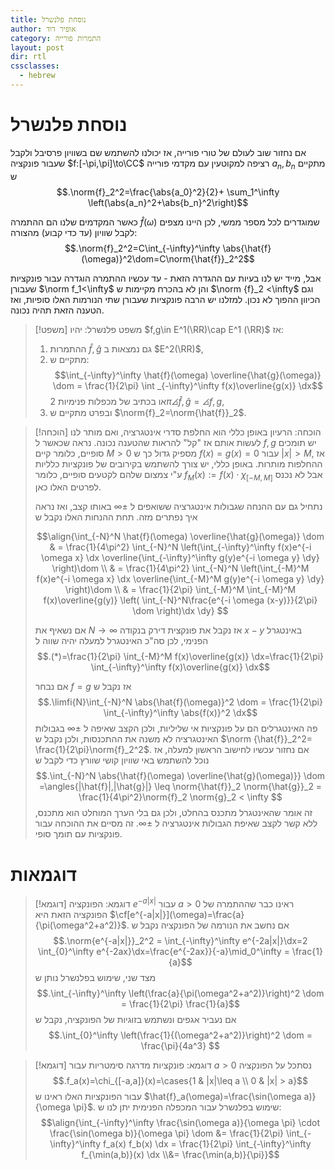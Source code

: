 ```yaml
---
title: נוסחת פלנשרל
author: אופיר דוד
category: התמרות פורייה
layout: post
dir: rtl
cssclasses:
  - hebrew
---
```

# נוסחת פלנשרל

אם נחזור שוב לעולם של טורי פורייה, אז יכולנו להשתמש שם בשוויון פרסיבל ולקבל שעבור פונקציה $f:[-\pi,\pi]\to\CC$ רציפה למקוטעין עם מקדמי פורייה $a_n,b_n$ מתקיים ש
$$.\norm{f}_2^2=\frac{\abs{a_0}^2}{2}+ \sum_1^\infty \left(\abs{a_n}^2+\abs{b_n}^2\right)$$

כאשר  המקדמים שלנו הם ההתמרה $\hat{f}(\omega)$ שמוגדרים לכל מספר ממשי, לכן היינו מצפים לקבל שוויון (עד כדי קבוע) מהצורה:
$$.\norm{f}_2^2=C\int_{-\infty}^\infty \abs{\hat{f}(\omega)}^2\dom=C\norm{\hat{f}}_2^2$$

אבל, מייד יש לנו בעיות עם ההגדרה הזאת - עד עכשיו ההתמרה הוגדרה עבור פונקציות שעבורן $\norm f_1<\infty$ והן לא בהכרח מקיימות ש $\norm {f}_2 <\infty$ וגם הכיוון ההפוך לא נכון. למזלנו יש הרבה פונקציות שעבורן שתי הנורמות האלו סופיות, ואז הטענה הזאת תהיה נכונה.

> [!משפט] משפט פלנשרל:
> יהיו $f,g\in E^1(\RR)\cap E^1 (\RR)$ אז:
> 1. ההתמרות $\hat{f}, \hat{g}$ גם נמצאות ב $E^2(\RR)$,
> 2. מתקיים ש:
>    $$\int_{-\infty}^\infty \hat{f}(\omega) \overline{\hat{g}(\omega)} \dom = \frac{1}{2\pi} \int _{-\infty}^\infty f(x)\overline{g(x)} \dx$$
>    או בכתיב של מכפלות פנימיות $2\pi\angles{\hat{f}, \hat{g}}=\angles{f,g}$,
> 3. ובפרט מתקיים ש $\norm{f}_2=\norm{\hat{f}}_2$.

> [!הוכחה] הוכחה:
> הרעיון באופן כללי הוא החלפת סדרי אינטגרציה, ואם מותר לנו לעשות אותם אז "קל" להראות שהטענה נכונה. נראה שכאשר ל $f,g$ יש תומכים סופיים, כלומר קיים $M>0$ מספיק גדול כך ש $f(x)=g(x)=0$ עבור $|x|>M$, אז ההחלפות מותרות. באופן כללי, יש צורך להשתמש בקירובים של פונקציות כלליות ע"י צמצום שלהם לקטעים סופיים, כלומר $f_M(x):=f(x)\cdot \chi_{[-M,M]}$ אבל לא נכנס לפרטים האלו כאן.
> 
>נתחיל גם עם ההנחה שגבולות אינטגרציה ששואפים ל $\pm \infty$ באותו קצב, ואז נראה איך נפתרים מזה. תחת ההנחות האלו נקבל ש 
> 
>$$\align{\int_{-N}^N \hat{f}(\omega) \overline{\hat{g}(\omega)} \dom & = \frac{1}{4\pi^2} \int_{-N}^N \left(\int_{-\infty}^\infty f(x)e^{-i \omega x} \dx \overline{\int_{-\infty}^\infty g(y)e^{-i \omega y} \dy} \right)\dom \\ & = \frac{1}{4\pi^2} \int_{-N}^N \left(\int_{-M}^M f(x)e^{-i \omega x} \dx \overline{\int_{-M}^M g(y)e^{-i \omega y} \dy} \right)\dom \\ & = \frac{1}{2\pi} \int_{-M}^M \int_{-M}^M  f(x)\overline{g(y)} \left( \int_{-N}^N\frac{e^{-i \omega (x-y)}}{2\pi} \dom \right)\dx \dy} $$
>
>אם נשאיף את $N\to\infty$ אז נקבל את פונקצית דירק בנקודה $x-y$ באינטגרל הפנימי, לכן סה"כ האינטגרל למעלה יהיה שווה ל
>$$.(*)=\frac{1}{2\pi} \int_{-M}^M f(x)\overline{g(x)} \dx=\frac{1}{2\pi} \int_{-\infty}^\infty f(x)\overline{g(x)} \dx$$
> 
> אם נבחר $f=g$ אז נקבל ש 
> $$.\limfi{N}\int_{-N}^N \abs{\hat{f}(\omega)}^2 \dom = \frac{1}{2\pi} \int_{-\infty}^\infty \abs{f(x)}^2 \dx$$
> פה האינטגרלים הם על פונקציות אי שליליות, ולכן הקצב שאיפה ל $\pm \infty$ בגבולות האינטגרציה לא משנה את ההתכנסות, ולכן נקבל ש $\norm {\hat{f}}_2^2= \frac{1}{2\pi}\norm{f}_2^2$.
> אם נחזור עכשיו לחישוב הראשון למעלה, אז נוכל להשתמש באי שוויון קושי שוורץ כדי לקבל ש 
> $$.\int_{-N}^N \abs{\hat{f}(\omega) \overline{\hat{g}(\omega)}} \dom =\angles{|\hat{f}|,|\hat{g}|} \leq \norm{\hat{f}}_2 \norm{\hat{g}}_2 = \frac{1}{4\pi^2}\norm{f}_2 \norm{g}_2 < \infty $$
> זה אומר שהאינטגרל מתכנס בהחלט, ולכן גם בלי הערך המוחלט הוא מתכנס, ללא קשר לקצב שאיפת הגבולות אינטגרציה ל $\pm \infty$. זה מסיים את ההוכחה עבור פונקציות עם תומך סופי.

# דוגמאות

> [!דוגמא] דוגמא: הפונקציה $e^{-a|x|}$ עבור $a>0$
> ראינו כבר שההתמרה של הפונקציה הזאת היא $\cf[e^{-a|x|}](\omega)=\frac{a}{\pi(\omega^2+a^2)}$. אם נחשב את הנורמה של הפונקציה נקבל ש
> $$.\norm{e^{-a|x|}}_2^2 = \int_{-\infty}^\infty e^{-2a|x|}\dx=2 \int_{0}^\infty e^{-2ax}\dx=\frac{e^{-2ax}}{-a}\mid_0^\infty = \frac{1}{a}$$
> מצד שני, שימוש בפלנשרל נותן ש
> $$.\int_{-\infty}^\infty \left(\frac{a}{\pi(\omega^2+a^2)}\right)^2 \dom = \frac{1}{2\pi} \frac{1}{a}$$
> אם נעביר אגפים ונשתמש בזוגיות של הפונקציה, נקבל ש
> $$.\int_{0}^\infty \left(\frac{1}{(\omega^2+a^2)}\right)^2 \dom = \frac{\pi}{4a^3} $$



> [!דוגמא] דוגמא: פונקציות מדרגה סימטריות
> עבור $a>0$ נסתכל על הפונקציה
> $$.f_a(x)=\chi_{[-a,a]}(x)=\cases{1 & |x|\leq a \\ 0 & |x| > a}$$
> עבור הפונקציות האלו ראינו ש $\hat{f}_a(\omega)=\frac{\sin(\omega a)}{\omega \pi}$. שימוש בפלנשרל עבור המכפלה הפנימית יתן לנו ש:
> $$\align{\int_{-\infty}^\infty \frac{\sin(\omega a)}{\omega \pi} \cdot \frac{\sin(\omega b)}{\omega \pi} \dom &= \frac{1}{2\pi} \int_{-\infty}^\infty f_a(x) f_b(x) \dx = \frac{1}{2\pi} \int_{-\infty}^\infty f_{\min(a,b)}(x) \dx \\&= \frac{\min(a,b)}{\pi}}$$
